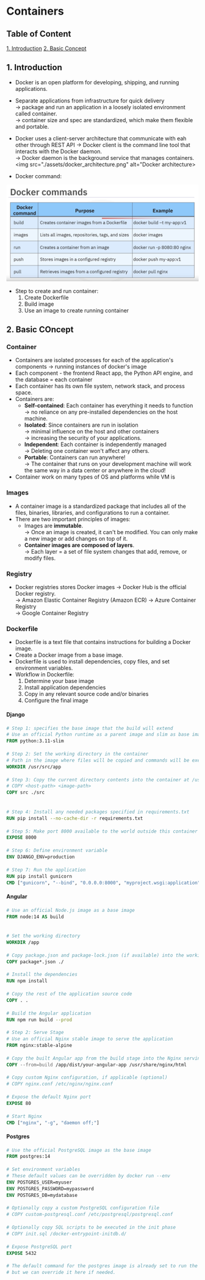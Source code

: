 # Containers
## Table of Content
[1. Introduction](#1-introduction)
[2. Basic Concept](#2-basic-concept)


## 1. Introduction
- Docker is an open platform for developing, shipping, and running applications.
- Separate applications from infrastructure for quick delivery <br>
    &rarr; package and run an application in a loosely isolated environment called container.<br>
    &rarr; container size and spec are standardized, which make them flexible and portable.<br>
- Docker uses a client-server architecture that communicate with eah other through REST API
    &rarr; Docker client is the command line tool that interacts with the Docker daemon.<br>
    &rarr; Docker daemon is the background service that manages containers.<br>
<img src="./assets/docker_architecture.png" alt="Docker architecture>



- Docker command:
<img src="./assets/docker_command.png" alt= "Docker Command">

- Step to create and run container:
    1. Create Dockerfile 
    2. Build image
    3. Use an image to create running container

## 2. Basic COncept
### Container
-  Containers are isolated processes for each of the application's components &rarr; running instances of docker's image
-  Each component - the frontend React app, the Python API engine, and the database = each container
-  Each container has its own file system, network stack, and process space.
- Containers are:
    - **Self-contained**: Each container has everything it needs to function <br>
        &rarr; no reliance on any pre-installed dependencies on the host machine.
    - **Isolated**: Since containers are run in isolation <br>
        &rarr; minimal influence on the host and other containers<br>
        &rarr; increasing the security of your applications.<br>
    - **Independent**: Each container is independently managed <br>
        &rarr; Deleting one container won't affect any others. <br>
    - **Portable**: Containers can run anywhere! <br>
        &rarr; The container that runs on your development machine will work the same way in a data center or anywhere in the cloud!<br>
- Container work on many types of OS and platforms while VM is 
### Images
-  A container image is a standardized package that includes all of the files, binaries, libraries, and configurations to run a container.
- There are two important principles of images:
    - Images are **immutable**. <br>
        &rarr; Once an image is created, it can't be modified. You can only make a new image or add changes on top of it.
    - **Container images are composed of layers**. <br>
        &rarr; Each layer = a set of file system changes that add, remove, or modify files.
### Registry
- Docker registries stores Docker images
    &rarr; Docker Hub is the official Docker registry. <br>
    &rarr; Amazon Elastic Container Registry (Amazon ECR)
    &rarr; Azure Container Registry <br>
    &rarr; Google Container Registry<br>
### Dockerfile
- Dockerfile is a text file that contains instructions for building a Docker image.
- Create a Docker image from a base image.
- Dockerfile is used to install dependencies, copy files, and set environment variables.
- Workflow in Dockerfile:
    1. Determine your base image
    2. Install application dependencies
    3. Copy in any relevant source code and/or binaries
    4. Configure the final image

#### Django
```dockerfile
# Step 1: specifies the base image that the build will extend
# Use an official Python runtime as a parent image and slim as base image type
FROM python:3.11-slim

# Step 2: Set the working directory in the container
# Path in the image where files will be copied and commands will be executed.
WORKDIR /usr/src/app

# Step 3: Copy the current directory contents into the container at /usr/src
# COPY <host-path> <image-path>
COPY src ./src


# Step 4: Install any needed packages specified in requirements.txt
RUN pip install --no-cache-dir -r requirements.txt

# Step 5: Make port 8000 available to the world outside this container
EXPOSE 8000

# Step 6: Define environment variable
ENV DJANGO_ENV=production

# Step 7: Run the application
RUN pip install gunicorn
CMD ["gunicorn", "--bind", "0.0.0.0:8000", "myproject.wsgi:application"]
```

#### Angular
```dockerfile
# Use an official Node.js image as a base image
FROM node:14 AS build


# Set the working directory
WORKDIR /app

# Copy package.json and package-lock.json (if available) into the working directory
COPY package*.json ./

# Install the dependencies
RUN npm install

# Copy the rest of the application source code
COPY . .

# Build the Angular application
RUN npm run build --prod

# Step 2: Serve Stage
# Use an official Nginx stable image to serve the application
FROM nginx:stable-alpine

# Copy the built Angular app from the build stage into the Nginx serving directory
COPY --from=build /app/dist/your-angular-app /usr/share/nginx/html

# Copy custom Nginx configuration, if applicable (optional)
# COPY nginx.conf /etc/nginx/nginx.conf

# Expose the default Nginx port
EXPOSE 80

# Start Nginx
CMD ["nginx", "-g", "daemon off;"]
```

#### Postgres
```dockerfile
# Use the official PostgreSQL image as the base image
FROM postgres:14

# Set environment variables
# These default values can be overridden by docker run --env
ENV POSTGRES_USER=myuser
ENV POSTGRES_PASSWORD=mypassword
ENV POSTGRES_DB=mydatabase

# Optionally copy a custom PostgreSQL configuration file 
# COPY custom-postgresql.conf /etc/postgresql/postgresql.conf

# Optionally copy SQL scripts to be executed in the init phase
# COPY init.sql /docker-entrypoint-initdb.d/

# Expose PostgreSQL port
EXPOSE 5432

# The default command for the postgres image is already set to run the server,
# but we can override it here if needed.
```